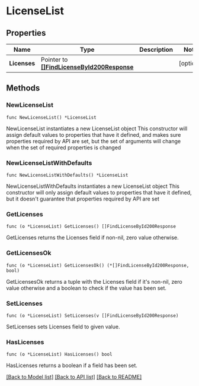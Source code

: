# LicenseList

## Properties

Name | Type | Description | Notes
------------ | ------------- | ------------- | -------------
**Licenses** | Pointer to [**[]FindLicenseById200Response**](FindLicenseById200Response.md) |  | [optional] 

## Methods

### NewLicenseList

`func NewLicenseList() *LicenseList`

NewLicenseList instantiates a new LicenseList object
This constructor will assign default values to properties that have it defined,
and makes sure properties required by API are set, but the set of arguments
will change when the set of required properties is changed

### NewLicenseListWithDefaults

`func NewLicenseListWithDefaults() *LicenseList`

NewLicenseListWithDefaults instantiates a new LicenseList object
This constructor will only assign default values to properties that have it defined,
but it doesn't guarantee that properties required by API are set

### GetLicenses

`func (o *LicenseList) GetLicenses() []FindLicenseById200Response`

GetLicenses returns the Licenses field if non-nil, zero value otherwise.

### GetLicensesOk

`func (o *LicenseList) GetLicensesOk() (*[]FindLicenseById200Response, bool)`

GetLicensesOk returns a tuple with the Licenses field if it's non-nil, zero value otherwise
and a boolean to check if the value has been set.

### SetLicenses

`func (o *LicenseList) SetLicenses(v []FindLicenseById200Response)`

SetLicenses sets Licenses field to given value.

### HasLicenses

`func (o *LicenseList) HasLicenses() bool`

HasLicenses returns a boolean if a field has been set.


[[Back to Model list]](../README.md#documentation-for-models) [[Back to API list]](../README.md#documentation-for-api-endpoints) [[Back to README]](../README.md)


